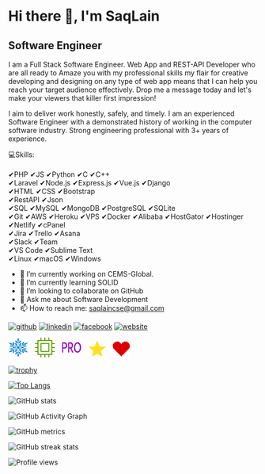 
# Hi there 👋, I'm SaqLain
## Software Engineer

I am a Full Stack Software Engineer. Web App and REST-API Developer who are all ready to Amaze you with my professional skills my flair for creative developing and designing on any type of web app means that I can help you reach your target audience effectively. Drop me a message today and let's make your viewers that killer first impression!

I aim to deliver work honestly, safely, and timely. I am an experienced Software Engineer with a demonstrated history of working in the computer software industry. Strong engineering professional with 3+ years of experience.

💻Skills: <br><br>
✔PHP ✔JS ✔Python ✔C ✔C++ <br>
✔Laravel ✔Node.js ✔Express.js ✔Vue.js ✔Django <br> 
✔HTML ✔CSS ✔Bootstrap <br>
✔RestAPI ✔Json <br>
✔SQL ✔MySQL ✔MongoDB ✔PostgreSQL ✔SQLite <br>
✔Git ✔AWS ✔Heroku ✔VPS ✔Docker ✔Alibaba ✔HostGator ✔Hostinger ✔Netlify ✔cPanel <br>
✔Jira ✔Trello ✔Asana <br>
✔Slack ✔Team <br>
✔VS Code ✔Sublime Text <br>
✔Linux ✔macOS ✔Windows

- 🔭 I’m currently working on CEMS-Global. 
- 🌱 I’m currently learning SOLID 
- 👯 I’m looking to collaborate on GitHub 
- 💬 Ask me about Software Development 
- 📫 How to reach me: saqlaincse@gmail.com 


[<img src='https://cdn.jsdelivr.net/npm/simple-icons@3.0.1/icons/github.svg' alt='github' height='40'>](https://github.com/SaqlainCSE)  [<img src='https://cdn.jsdelivr.net/npm/simple-icons@3.0.1/icons/linkedin.svg' alt='linkedin' height='40'>](https://www.linkedin.com/in/saqlain-cse//)  [<img src='https://cdn.jsdelivr.net/npm/simple-icons@3.0.1/icons/facebook.svg' alt='facebook' height='40'>](https://www.facebook.com/saqlain.mustak.cse/)  [<img src='https://cdn.jsdelivr.net/npm/simple-icons@3.0.1/icons/icloud.svg' alt='website' height='40'>](https://saqlaincse.wixsite.com/my-site)  

<a href='https://archiveprogram.github.com/'><img src='https://raw.githubusercontent.com/acervenky/animated-github-badges/master/assets/acbadge.gif' width='40' height='40'></a> <a href='https://docs.github.com/en/developers'><img src='https://raw.githubusercontent.com/acervenky/animated-github-badges/master/assets/devbadge.gif' width='40' height='40'></a> <a href='https://github.com/pricing'><img src='https://raw.githubusercontent.com/acervenky/animated-github-badges/master/assets/pro.gif' width='40' height='40'></a> <a href='https://stars.github.com/'><img src='https://raw.githubusercontent.com/acervenky/animated-github-badges/master/assets/starbadge.gif' width='35' height='35'></a> <a href='https://docs.github.com/en/github/supporting-the-open-source-community-with-github-sponsors'><img src='https://raw.githubusercontent.com/acervenky/animated-github-badges/master/assets/sponsorbadge.gif' width='35' height='35'></a> 

[![trophy](https://github-profile-trophy.vercel.app/?username=SaqlainCSE)](https://github.com/ryo-ma/github-profile-trophy)

[![Top Langs](https://github-readme-stats.vercel.app/api/top-langs/?username=SaqlainCSE)](https://github.com/anuraghazra/github-readme-stats)

![GitHub stats](https://github-readme-stats.vercel.app/api?username=SaqlainCSE&show_icons=true&count_private=true)  

![GitHub Activity Graph](https://activity-graph.herokuapp.com/graph?username=SaqlainCSE)  

![GitHub metrics](https://metrics.lecoq.io/SaqlainCSE)  

![GitHub streak stats](https://streak-stats.demolab.com/?user=SaqlainCSE)  

![Profile views](https://gpvc.arturio.dev/SaqlainCSE)  
